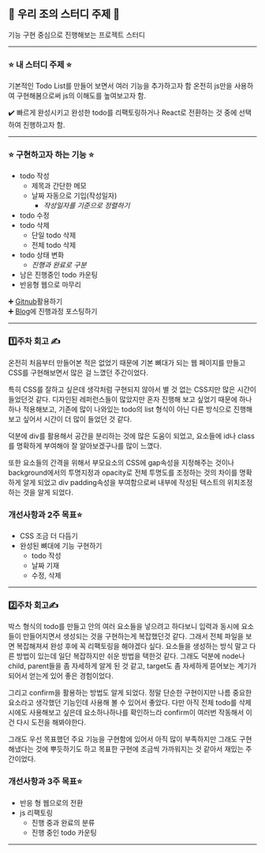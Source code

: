 ## 📌 우리 조의 스터디 주제 📌
기능 구현 중심으로 진행해보는 프로젝트 스터디
<hr/>

### ⭐ 내 스터디 주제 ⭐
기본적인 Todo List를 만들어 보면서 여러 기능을 추가하고자 함 온전히 js만을 사용하여 구현해봄으로써 js의 이해도를 높여보고자 함.

✔️ 빠르게 완성시키고 완성한 todo를 리팩토링하거나 React로 전환하는 것 중에 선택하여 진행하고자 함.
<hr/>

### ⭐ 구현하고자 하는 기능 ⭐
* todo 작성
    * 제목과 간단한 메모
    * 날짜 자동으로 기입(작성일자)
        * _작성일자를 기준으로 정렬하기_
* todo 수정
* todo 삭제
    * 단일 todo 삭제
    * 전체 todo 삭제
* todo 상태 변화
    * _진행과 완료로 구분_
* 남은 진행중인 todo 카운팅
* 반응형 웹으로 마무리

➕ [Gitnub](https://github.com/miinxxi/e_1st_study)활용하기</br>
➕ [Blog](https://miimee.tistory.com/category/%F0%9F%97%82%EF%B8%8F%ED%94%84%EB%A1%9C%EC%A0%9D%ED%8A%B8%F0%9F%97%82%EF%B8%8F)에 진행과정 포스팅하기</br>
<hr/>

### 1️⃣주차 회고 ✍️
온전히 처음부터 만들어본 적은 없었기 때문에 기본 뼈대가 되는 웹 페이지를 만들고 CSS를 구현해보면서 많은 걸 느꼈던 주간이었다.</br>

특히 CSS를 잘하고 싶은데 생각처럼 구현되지 않아서 별 것 없는 CSS지만 많은 시간이 들었던것 같다. 디자인된 레퍼런스들이 많았지만 혼자 진행해 보고 싶었기 때문에 하나하나 적용해보고, 기존에 많이 나와있는 todo의 list 형식이 아닌 다른 방식으로 진행해 보고 싶어서 시간이 더 많이 들었던 것 같다.<br>

덕분에 div를 활용해서 공간을 분리하는 것에 많은 도움이 되었고, 요소들에 id나 class를 명확하게 부여해야 잘 알아보겠구나를 많이 느꼈다. 

또한 요소들의 간격을 위해서 부모요소의 CSS에 gap속성을 지정해주는 것이나 background에서의 투명지정과 opacity로 전체 투명도를 조정하는 것의 차이를 명확하게 알게 되었고 div padding속성을 부여함으로써 내부에 작성된 텍스트의 위치조정하는 것을 알게 되었다.

### 개선사항과 2주 목표⭐
* CSS 조금 더 다듬기
* 완성된 뼈대에 기능 구현하기
    * todo 작성
    * 날짜 기재
    * 수정, 삭제
<hr/>

### 2️⃣주차 회고✍️
박스 형식의 todo를 만들고 안의 여러 요소들을 넣으려고 하다보니 입력과 동시에 요소들이 만들어지면서 생성되는 것을 구현하는게 복잡했던것 같다. 그래서 전체 파일을 보면 복잡해져셔 완성 후에 꼭 리팩토링을 해야겠다 싶다. 요소들을 생성하는 방식 말고 다른 방법이 있는데 일단 복잡하지만 쉬운 방법을 택한것 같다. 그래도 덕분에 node나 child, parent들을 좀 자세하게 알게 된 것 같고, target도 좀 자세하게 뜯어보는 계기가 되어서 얻는게 있어 좋은 경험이었다.</br>

그리고 confirm을 활용하는 방법도 알게 되었다. 정말 단순한 구현이지만 나름 중요한 요소라고 생각했던 기능인데 사용해 볼 수 있어서 좋았다. 다만 아직 전체 todo를 삭제시에도 사용해보고 싶은데 요소하나하나를 확인하느라 confirm이 여러번 작동해서 이건 다시 도전을 해봐야한다.</br> 

그래도 우선 목표했던 주요 기능을 구현함에 있어서 아직 많이 부족하지만 그래도 구현해냈다는 것에 뿌듯하기도 하고 목표한 구현에 조금씩 가까워지는 것 같아서 재밌는 주간이었다. 

### 개선사항과 3주 목표⭐
* 반응 형 웹으로의 전환
* js 리팩토링
    * 진행 중과 완료의 분류
    * 진행 중인 todo 카운팅
<hr/>